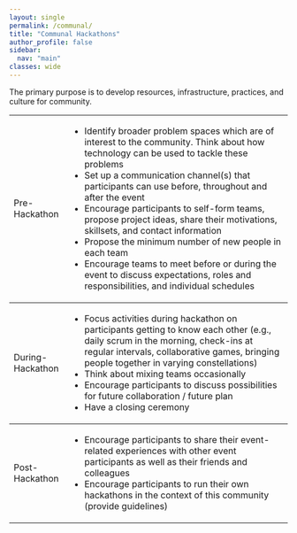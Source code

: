 ```yaml
---
layout: single
permalink: /communal/
title: "Communal Hackathons"
author_profile: false
sidebar:
  nav: "main"
classes: wide
---
```


<p>The primary purpose is to develop resources, infrastructure, practices, and culture for community.</p>

<div>
<table style="width: 100%;">
  <tr style="border-top: thin solid;">
    <td style="width: 20%;">Pre-Hackathon</td>
    <td style="width: 80%;">
      <ul>
        <li>Identify broader problem spaces which are of interest to the community. Think about how technology can be used to tackle these problems</li>
        <li>Set up a communication channel(s) that participants can use before, throughout and after the event</li>
        <li>Encourage participants to self-form teams, propose project ideas, share their motivations, skillsets, and contact information</li>
        <li>Propose the minimum number of new people in each team</li>
        <li>Encourage teams to meet before or during the event to discuss expectations, roles and responsibilities, and individual schedules</li>
      </ul>
    </td>
  </tr>
  <tr style="border-top: thin solid;">
    <td>During-Hackathon</td>
    <td>
      <ul>
        <li>Focus activities during hackathon on participants getting to know each other (e.g., daily scrum in the morning, check-ins at regular intervals, collaborative games, bringing people together in varying constellations)</li>
        <li>Think about mixing teams occasionally</li>
        <li>Encourage participants to discuss possibilities for future collaboration / future plan</li>
        <li>Have a closing ceremony</li>
      </ul>
    </td>
  </tr>
  <tr style="border-top: thin solid;">
  <td>Post-Hackathon</td>
    <td>
      <ul>
        <li>Encourage participants to share their event-related experiences with other event participants as well as their friends and colleagues</li>
        <li>Encourage participants to run their own hackathons in the context of this community (provide guidelines)</li>
      </ul>
    </td>
  </tr>
</table>
</div>
